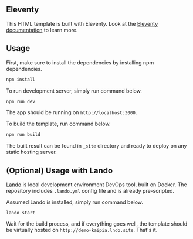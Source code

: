## Eleventy

This HTML template is built with Eleventy. Look at the [Eleventy documentation](https://www.11ty.dev/docs/) to learn more.

## Usage

First, make sure to install the dependencies by installing npm dependencies.

```bash
npm install
```

To run development server, simply run command below.

```bash
npm run dev
```

The app should be running on `http://localhost:3000`.

To build the template, run command below.

```bash
npm run build
```

The built result can be found in `_site` directory and ready to deploy on any static hosting server.

## (Optional) Usage with Lando

[Lando](https://lando.dev/) is local development environment DevOps tool, built on Docker. The repository includes `.lando.yml` config file and is already pre-scripted.

Assumed Lando is installed, simply run command below.

```
lando start
```

Wait for the build process, and if everything goes well, the template should be virtually hosted on `http://demo-kaipia.lndo.site`. That's it.
